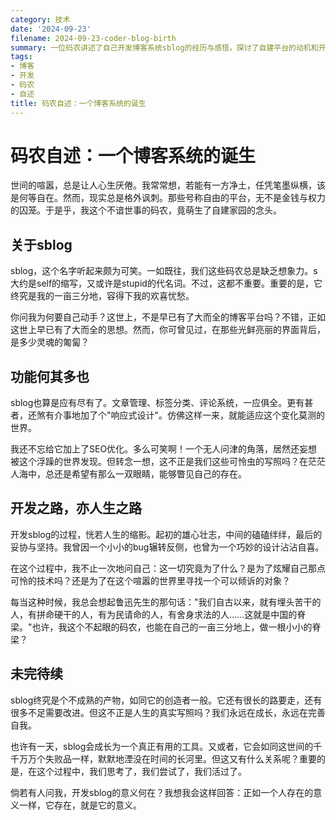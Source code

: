 ```yaml
---
category: 技术
date: '2024-09-23'
filename: 2024-09-23-coder-blog-birth
summary: 一位码农讲述了自己开发博客系统sblog的经历与感悟，探讨了自建平台的动机和开发过程中的心路历程。
tags:
- 博客
- 开发
- 码农
- 自述
title: 码农自述：一个博客系统的诞生
---
```

# 码农自述：一个博客系统的诞生

世间的喧嚣，总是让人心生厌倦。我常常想，若能有一方净土，任凭笔墨纵横，该是何等自在。然而，现实总是格外讽刺。那些号称自由的平台，无不是金钱与权力的囚笼。于是乎，我这个不谙世事的码农，竟萌生了自建家园的念头。

## 关于sblog

sblog，这个名字听起来颇为可笑。一如既往，我们这些码农总是缺乏想象力。s大约是self的缩写，又或许是stupid的代名词。不过，这都不重要。重要的是，它终究是我的一亩三分地，容得下我的欢喜忧愁。

你问我为何要自己动手？这世上，不是早已有了大而全的博客平台吗？不错，正如这世上早已有了大而全的思想。然而，你可曾见过，在那些光鲜亮丽的界面背后，是多少灵魂的匍匐？

## 功能何其多也

sblog也算是应有尽有了。文章管理、标签分类、评论系统，一应俱全。更有甚者，还煞有介事地加了个"响应式设计"。仿佛这样一来，就能适应这个变化莫测的世界。

我还不忘给它加上了SEO优化。多么可笑啊！一个无人问津的角落，居然还妄想被这个浮躁的世界发现。但转念一想，这不正是我们这些可怜虫的写照吗？在茫茫人海中，总还是希望有那么一双眼睛，能够瞥见自己的存在。

## 开发之路，亦人生之路

开发sblog的过程，恍若人生的缩影。起初的雄心壮志，中间的磕磕绊绊，最后的妥协与坚持。我曾因一个小小的bug辗转反侧，也曾为一个巧妙的设计沾沾自喜。

在这个过程中，我不止一次地问自己：这一切究竟为了什么？是为了炫耀自己那点可怜的技术吗？还是为了在这个喧嚣的世界里寻找一个可以倾诉的对象？

每当这种时候，我总会想起鲁迅先生的那句话："我们自古以来，就有埋头苦干的人，有拼命硬干的人，有为民请命的人，有舍身求法的人……这就是中国的脊梁。"也许，我这个不起眼的码农，也能在自己的一亩三分地上，做一根小小的脊梁？

## 未完待续

sblog终究是个不成熟的产物，如同它的创造者一般。它还有很长的路要走，还有很多不足需要改进。但这不正是人生的真实写照吗？我们永远在成长，永远在完善自我。

也许有一天，sblog会成长为一个真正有用的工具。又或者，它会如同这世间的千千万万个失败品一样，默默地湮没在时间的长河里。但这又有什么关系呢？重要的是，在这个过程中，我们思考了，我们尝试了，我们活过了。

倘若有人问我，开发sblog的意义何在？我想我会这样回答：正如一个人存在的意义一样，它存在，就是它的意义。